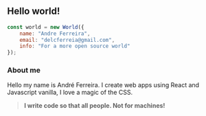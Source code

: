 ## Hello world!

```javascript
const world = new World({
    name: "Andre Ferreira",
    email: "delcferreia@gmail.com",
    info: "For a more open source world"
});
```

### About me
Hello my name is André Ferreira. I create web apps using React and Javascript vanilla, 
I love a magic of the CSS. <br>

> __I write code so that all people. Not for machines!__
